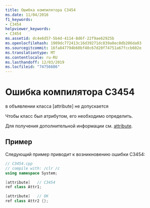```yaml
---
title: Ошибка компилятора C3454
ms.date: 11/04/2016
f1_keywords:
- C3454
helpviewer_keywords:
- C3454
ms.assetid: dc4e6d57-5b4d-4114-8d6f-22f9ae62925b
ms.openlocfilehash: 1909dc772413c16d39271dc839a0ec0db206da03
ms.sourcegitcommit: 16fa847794b60bf40c67d20f74751a67fccb602e
ms.translationtype: MT
ms.contentlocale: ru-RU
ms.lasthandoff: 12/03/2019
ms.locfileid: "74756686"
---
```

# <a name="compiler-error-c3454"></a>Ошибка компилятора C3454

в объявлении класса [attribute] не допускается

Чтобы класс был атрибутом, его необходимо определить.

Для получения дополнительной информации см. [attribute](../../windows/attributes/attribute.md).

## <a name="example"></a>Пример

Следующий пример приводит к возникновению ошибки C3454:

```cpp
// C3454.cpp
// compile with: /clr /c
using namespace System;

[attribute]   // C3454
ref class Attr1;

[attribute]   // OK
ref class Attr2 {};
```
